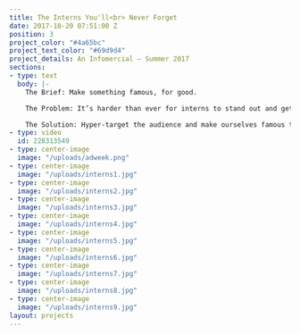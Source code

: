 ```yaml
---
title: The Interns You'll<br> Never Forget
date: 2017-10-20 07:51:00 Z
position: 3
project_color: "#4a65bc"
project_text_color: "#69d9d4"
project_details: An Infomercial – Summer 2017
sections:
- type: text
  body: |-
    The Brief: Make something famous, for good.

    The Problem: It’s harder than ever for interns to stand out and get a job in advertising.

    The Solution: Hyper-target the audience and make ourselves famous to BBH/Domani.
- type: video
  id: 228313549
- type: center-image
  image: "/uploads/adweek.png"
- type: center-image
  image: "/uploads/interns1.jpg"
- type: center-image
  image: "/uploads/interns2.jpg"
- type: center-image
  image: "/uploads/interns3.jpg"
- type: center-image
  image: "/uploads/interns4.jpg"
- type: center-image
  image: "/uploads/interns5.jpg"
- type: center-image
  image: "/uploads/interns6.jpg"
- type: center-image
  image: "/uploads/interns7.jpg"
- type: center-image
  image: "/uploads/interns8.jpg"
- type: center-image
  image: "/uploads/interns9.jpg"
layout: projects
---
```


